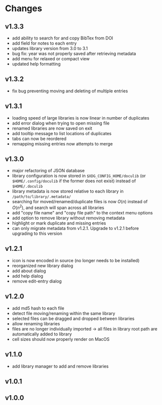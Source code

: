 # Changes

## v1.3.3
* add ability to search for and copy BibTex from DOI
* add field for notes to each entry
* updates library version from 3.0 to 3.1
* bug fix: year was not properly saved after retrieving metadata
* add menu for relaxed or compact view
* updated help formatting

## v1.3.2
* fix bug preventing moving and deleting of multiple entries

## v1.3.1
* loading speed of large libraries is now linear in number of duplicates
* add error dialog when trying to open missing file
* renamed libraries are now saved on exit
* add tooltip message to list locations of duplicates
* tabs can now be reordered
* remapping missing entries now attempts to merge

## v1.3.0
* major refactoring of JSON database
* library configuration is now stored in `$XDG_CONFIG_HOME/doculib` (or `$HOME/.config/doculib` if the former does not exist) instead of `$HOME/.doculib`
* library metadata is now stored relative to each library in `/path/to/library/.metadata/`
* searching for moved/renamed/duplicate files is now $O(n)$ instead of $O(n^2)$, and search will span across all libraries
* add "copy file name" and "copy file path" to the context menu options
* add option to remove library without removing metadata
* highlight or mark duplicate and missing entries
* can only migrate metadata from v1.2.1. Upgrade to v1.2.1 before upgrading to this version

## v1.2.1
* icon is now encoded in source (no longer needs to be installed)
* reorganized new library dialog
* add about dialog
* add help dialog
* remove edit-entry dialog

## v1.2.0
* add md5 hash to each file
* detect file moving/renaming within the same library
* selected files can be dragged and dropped between libraries
* allow renaming libraries
* files are no longer individually imported -> all files in library root path are automatically added to library
* cell sizes should now properly render on MacOS

## v1.1.0
* add library manager to add and remove libraries

## v1.0.1

## v1.0.0
